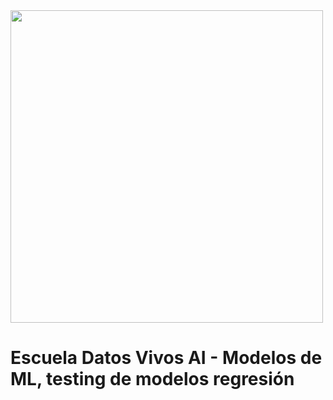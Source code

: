 <img src="https://i.ibb.co/5RM26Cw/LOGO-COLOR2.png" width="500px">

Escuela Datos Vivos AI - Modelos de ML, testing de modelos regresión
====================================================================
